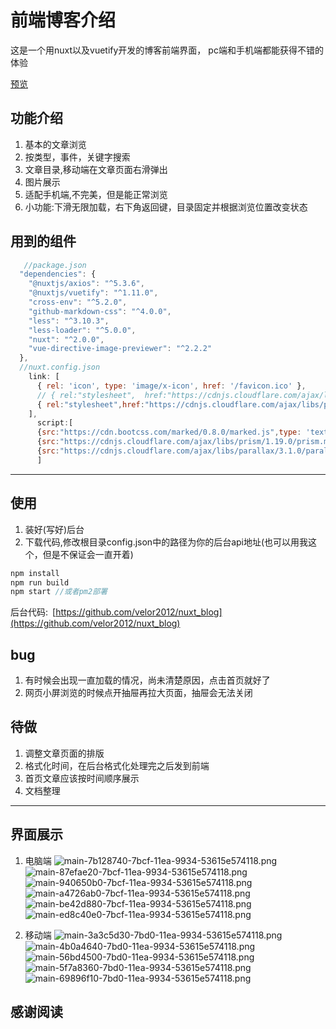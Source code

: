 # 前端博客介绍

这是一个用nuxt以及vuetify开发的博客前端界面，
pc端和手机端都能获得不错的体验  

[预览](https://www.velor2012.xyz:3000)

## 功能介绍

1. 基本的文章浏览
2. 按类型，事件，关键字搜索
3. 文章目录,移动端在文章页面右滑弹出
4. 图片展示
5. 适配手机端,不完美，但是能正常浏览
6. 小功能:下滑无限加载，右下角返回键，目录固定并根据浏览位置改变状态

## 用到的组件

``` js
   //package.json
  "dependencies": {
    "@nuxtjs/axios": "^5.3.6",
    "@nuxtjs/vuetify": "^1.11.0",
    "cross-env": "^5.2.0",
    "github-markdown-css": "^4.0.0",
    "less": "^3.10.3",
    "less-loader": "^5.0.0",
    "nuxt": "^2.0.0",
    "vue-directive-image-previewer": "^2.2.2"
  },
  //nuxt.config.json
    link: [
      { rel: 'icon', type: 'image/x-icon', href: '/favicon.ico' },
      // { rel:"stylesheet",  href:"https://cdnjs.cloudflare.com/ajax/libs/animate.css/3.7.2/animate.min.css"},
      { rel:"stylesheet",href:"https://cdnjs.cloudflare.com/ajax/libs/prism/1.19.0/themes/prism.min.css"}
    ],
      script:[
      {src:"https://cdn.bootcss.com/marked/0.8.0/marked.js",type: 'text/javascript', charset: 'utf-8'},
      {src:"https://cdnjs.cloudflare.com/ajax/libs/prism/1.19.0/prism.min.js",dataManual:true,type: 'text/javascript', charset: 'utf-8'} ,
      {src:"https://cdnjs.cloudflare.com/ajax/libs/parallax/3.1.0/parallax.min.js",type: 'text/javascript', charset: 'utf-8'},
      ]
```

***

## 使用

1. 装好(写好)后台
2. 下载代码,修改根目录config.json中的路径为你的后台api地址(也可以用我这个，但是不保证会一直开着)

``` js
npm install
npm run build
npm start //或者pm2部署

```

后台代码:&ensp;[https://github.com/velor2012/nuxt_blog](https://github.com/velor2012/nuxt_blog)

## bug

1. 有时候会出现一直加载的情况，尚未清楚原因，点击首页就好了
2. 网页小屏浏览的时候点开抽屉再拉大页面，抽屉会无法关闭

## 待做

1. 调整文章页面的排版
2. 格式化时间，在后台格式化处理完之后发到前端
3. 首页文章应该按时间顺序展示
4. 文档整理

***

## 界面展示

1. 电脑端
![main-7b128740-7bcf-11ea-9934-53615e574118.png](https://cdn.jsdelivr.net/gh/velor2012/imageHosting/blog/5e83efe462076003c3534e55/main-7b128740-7bcf-11ea-9934-53615e574118.png)
![main-87efae20-7bcf-11ea-9934-53615e574118.png](https://cdn.jsdelivr.net/gh/velor2012/imageHosting/blog/5e83efe462076003c3534e55/main-87efae20-7bcf-11ea-9934-53615e574118.png)
![main-940650b0-7bcf-11ea-9934-53615e574118.png](https://cdn.jsdelivr.net/gh/velor2012/imageHosting/blog/5e83efe462076003c3534e55/main-940650b0-7bcf-11ea-9934-53615e574118.png)
![main-a4726ab0-7bcf-11ea-9934-53615e574118.png](https://cdn.jsdelivr.net/gh/velor2012/imageHosting/blog/5e83efe462076003c3534e55/main-a4726ab0-7bcf-11ea-9934-53615e574118.png)
![main-be42d880-7bcf-11ea-9934-53615e574118.png](https://cdn.jsdelivr.net/gh/velor2012/imageHosting/blog/5e83efe462076003c3534e55/main-be42d880-7bcf-11ea-9934-53615e574118.png)
![main-ed8c40e0-7bcf-11ea-9934-53615e574118.png](https://cdn.jsdelivr.net/gh/velor2012/imageHosting/blog/5e83efe462076003c3534e55/main-ed8c40e0-7bcf-11ea-9934-53615e574118.png)

2. 移动端
![main-3a3c5d30-7bd0-11ea-9934-53615e574118.png](https://cdn.jsdelivr.net/gh/velor2012/imageHosting/blog/5e83efe462076003c3534e55/main-3a3c5d30-7bd0-11ea-9934-53615e574118.png)
![main-4b0a4640-7bd0-11ea-9934-53615e574118.png](https://cdn.jsdelivr.net/gh/velor2012/imageHosting/blog/5e83efe462076003c3534e55/main-4b0a4640-7bd0-11ea-9934-53615e574118.png)
![main-56bd4500-7bd0-11ea-9934-53615e574118.png](https://cdn.jsdelivr.net/gh/velor2012/imageHosting/blog/5e83efe462076003c3534e55/main-56bd4500-7bd0-11ea-9934-53615e574118.png)
![main-5f7a8360-7bd0-11ea-9934-53615e574118.png](https://cdn.jsdelivr.net/gh/velor2012/imageHosting/blog/5e83efe462076003c3534e55/main-5f7a8360-7bd0-11ea-9934-53615e574118.png)
![main-69896f10-7bd0-11ea-9934-53615e574118.png](https://cdn.jsdelivr.net/gh/velor2012/imageHosting/blog/5e83efe462076003c3534e55/main-69896f10-7bd0-11ea-9934-53615e574118.png)
## 感谢阅读

